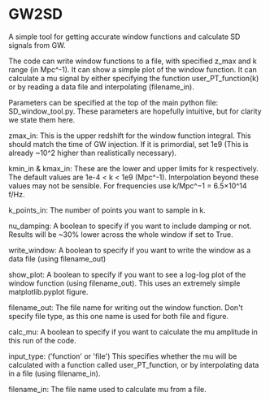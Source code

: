 # GW2SD
A simple tool for getting accurate window functions and calculate SD signals from GW.

The code can write window functions to a file, with specified z_max and k range (in Mpc^-1).
It can show a simple plot of the window function.
It can calculate a mu signal by either specifying the function user_PT_function(k) or by reading a data file and interpolating (filename_in).


Parameters can be specified at the top of the main python file: SD_window_tool.py.
These parameters are hopefully intuitive, but for clarity we state them here.

zmax_in:
This is the upper redshift for the window function integral. This should match the time of GW injection. If it is primordial, set 1e9 (This is already ~10^2 higher than realistically necessary).

kmin_in & kmax_in:
These are the lower and upper limits for k respectively. The default values are 1e-4 < k < 1e9 (Mpc^-1). Interpolation beyond these values may not be sensible. For frequencies use k/Mpc^−1 = 6.5×10^14 f/Hz.
              
k_points_in:
The number of points you want to sample in k.

nu_damping:
A boolean to specify if you want to include damping or not. Results will be ~30% lower across the whole window if set to True.

write_window:
A boolean to specify if you want to write the window as a data file (using filename_out)

show_plot:
A boolean to specify if you want to see a log-log plot of the window function (using filename_out). This uses an extremely simple matplotlib.pyplot figure.

filename_out:
The file name for writing out the window function. Don't specify file type, as this one name is used for both file and figure.

calc_mu:
A boolean to specify if you want to calculate the mu amplitude in this run of the code.

input_type:
('function' or 'file') This specifies whether the mu will be calculated with a function called user_PT_function, or by interpolating data in a file (using filename_in).

filename_in:
The file name used to calculate mu from a file.
